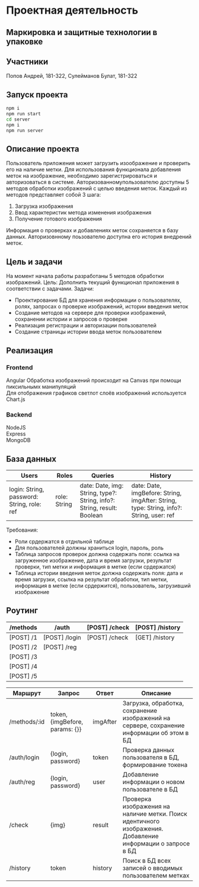 # Проектная деятельность
## Маркировка и защитные технологии в упаковке
## Участники 
Попов Андрей, 181-322, 
Сулейманов Булат, 181-322
## Запуск проекта
```sh
npm i
npm run start
cd server
npm i
npm run server
```
## Описание проекта
Пользователь приложения может загрузить изоображение и проверить его на наличие метки. Для использования функционала добавления меток на изображение, необходимо зарегистрироваться и авторизоваться в системе.
Авторизованномупользователю доступны 5 методов обработки изображений с целью введения меток. Каждый из методов представляет собой 3 шага: 
1. Загрузка изображения
2. Ввод характеристик метода изменения изображения
3. Получение готового изображения

Информация о проверках и добавлениях меток сохраняется в базу данных. Авторизовнному поьзователю доступна его история внедрений меток.
## Цель и задачи
На момент начала работы разработаны 5 методов обработки изображений.
Цель: 
Дополнить текущий функционал приложения в соответствии с задачами. 
Задачи:
- Проектирование БД для хранения информации о пользователях, ролях, запросах о проверке изображений, истории введения меток
- Создание методов на сервере для проверки изображений, сохранении истории и запросов о проверке 
- Реализация регистрации и авторизации пользователей
- Создание страницы истории ввода меток пользователем  
## Реализация
### Frontend
Angular
Обработка изображений происходит на Canvas при помощи пиксильнымх манипуляций  
Для отображения графиков светлот слоёв изображений используется Chart.js
### Backend
NodeJS  
Express  
MongoDB

## База данных
| Users | Roles | Queries | History |
| ------ | ------ | ------ | ------ |
| login: String,  password: String, role: ref | role: String | date: Date, img: String, type?: String, info?: String, result: Boolean | date: Date, imgBefore: String, imgAfter: String, type: String, info?: String, user: ref |

Требования:  
- Роли срдержатся в отднльной таблице
- Для пользователей должны храниться login, пароль, роль
- Таблица запросов проверок должна содержать поля: ссылка на загруженное изображение, дата и время загрузки, результат проверки, тип метки и информация в метке (если срдержатся)
- Таблица истории введения меток должна содержать поля: дата и время загрузки, ссылка на результат обработки, тип метки, информация в метке (если срдержится), пользователь, загрузивший изображение
## Роутинг
| /methods | /auth | [POST] /check | [POST] /history |
| ------ | ------ | ------ | ------ |
| [POST] /1 | [POST] /login | [POST] /check | [GET] /history |
| [POST] /2 | [POST] /reg |  |  |
| [POST] /3 |  |  |  |
| [POST] /4 |  |  |  |
| [POST] /5 |  |  |  |

| Маршрут | Запрос | Ответ | Описание |
| ------ | ------ | ------ | ------ |
| /methods/:id | token, {imgBefore, params: {}} | imgAfter | Загрузка, обработка, сохранение изображений на сервере, сохранение информации об этом в БД |
| /auth/login | {login, password} | token | Проверка данных пользователя в БД, формирование токена |
| /auth/reg | {login, password} | user | Добавление информации о новом пользователе в БД |
| /check | {img} | result | Проверка изображения на наличие метки. Поиск идентичного изображения.  Добавление информации о запросе в БД |
| /history | token | history | Поиск в БД всех записей о вводимых пользователем метках |



